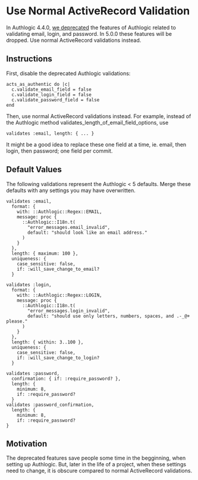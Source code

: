 # Use Normal ActiveRecord Validation

In Authlogic 4.4.0, [we deprecated][1] the features of Authlogic related to
validating email, login, and password. In 5.0.0 these features will be dropped.
Use normal ActiveRecord validations instead.

## Instructions

First, disable the deprecated Authlogic validations:

    acts_as_authentic do |c|
      c.validate_email_field = false
      c.validate_login_field = false
      c.validate_password_field = false
    end

Then, use normal ActiveRecord validations instead. For example, instead of
the Authlogic method validates_length_of_email_field_options, use

    validates :email, length: { ... }

It might be a good idea to replace these one field at a time, ie. email,
then login, then password; one field per commit.

## Default Values

The following validations represent the Authlogic < 5 defaults. Merge these
defaults with any settings you may have overwritten.

```
validates :email,
  format: {
    with: ::Authlogic::Regex::EMAIL,
    message: proc {
      ::Authlogic::I18n.t(
        "error_messages.email_invalid",
        default: "should look like an email address."
      )
    }
  },
  length: { maximum: 100 },
  uniqueness: {
    case_sensitive: false,
    if: :will_save_change_to_email?
  }

validates :login,
  format: {
    with: ::Authlogic::Regex::LOGIN,
    message: proc {
      ::Authlogic::I18n.t(
        "error_messages.login_invalid",
        default: "should use only letters, numbers, spaces, and .-_@+ please."
      )
    }
  },
  length: { within: 3..100 },
  uniqueness: {
    case_sensitive: false,
    if: :will_save_change_to_login?
  }

validates :password,
  confirmation: { if: :require_password? },
  length: {
    minimum: 8,
    if: :require_password?
  }
validates :password_confirmation,
  length: {
    minimum: 8,
    if: :require_password?
}
```

## Motivation

The deprecated features save people some time in the begginning, when setting up
Authlogic. But, later in the life of a project, when these settings need to
change, it is obscure compared to normal ActiveRecord validations.

[1]: https://github.com/binarylogic/authlogic/pull/623
